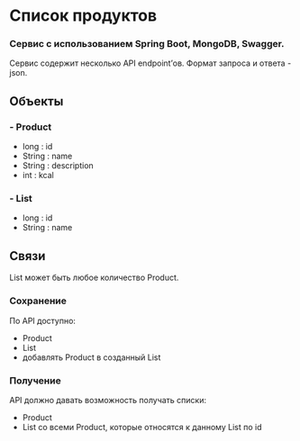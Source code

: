 # Список продуктов

### Сервис с использованием Spring Boot, MongoDB, Swagger.

Сервис содержит несколько API endpoint’ов. Формат запроса и ответа - json.

## Объекты
### - Product
* long : id
* String : name
* String : description
* int : kcal

### - List
* long : id
* String : name

## Связи
List может быть любое количество Product.

### Сохранение
По API доступно:
* Product
* List
* добавлять Product в созданный List

### Получение
API должно давать возможность получать списки:
* Product
* List со всеми Product, которые относятся к данному List по id
